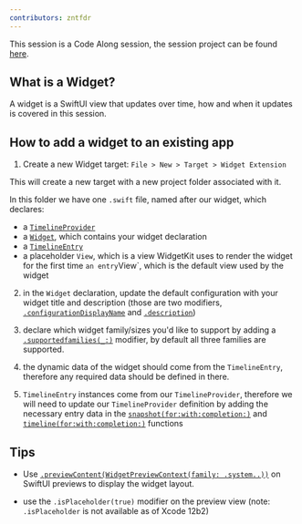```yaml
---
contributors: zntfdr
---
```


This session is a Code Along session, the session project can be found [here][projdwl].

## What is a Widget?

A widget is a SwiftUI view that updates over time, how and when it updates is covered in this session.

## How to add a widget to an existing app

1. Create a new Widget target: `File > New > Target > Widget Extension`

This will create a new target with a new project folder associated with it. 

In this folder we have one `.swift` file, named after our widget, which declares:

- a [`TimelineProvider`][tpdoc] 
- a [`Widget`][widgetDoc], which contains your widget declaration
- a [`TimelineEntry`][timelineEntryDoc]
- a placeholder `View`, which is a view WidgetKit uses to render the widget for the first time
` an entry `View`, which is the default view used by the widget

2. in the `Widget` declaration, update the default configuration with your widget title and description (those are two modifiers, [`.configurationDisplayName`][cdnDoc] and [`.description`][descDoc])

3. declare which widget family/sizes you'd like to support by adding a [`.supportedfamilies(_:)`][sfDoc] modifier, by default all three families are supported.

3. the dynamic data of the widget should come from the `TimelineEntry`, therefore any required data should be defined in there.

4. `TimelineEntry` instances come from our `TimelineProvider`, therefore we will need to update our `TimelineProvider` definition by adding the necessary entry data in the [`snapshot(for:with:completion:)`][snap] and [`timeline(for:with:completion:)`][tlDoc] functions

## Tips

- Use [`.previewContent(WidgetPreviewContext(family: .system..))`][widgetPreviewDoc] on SwiftUI previews to display the widget layout.

- use the `.isPlaceholder(true)` modifier on the preview view (note: `.isPlaceholder` is not available as of Xcode 12b2)

[projdwl]: https://developer.apple.com/documentation/widgetkit/building_widgets_using_widgetkit_and_swiftui
[tpdoc]: https://developer.apple.com/documentation/widgetkit/timelineprovider
[widgetDoc]: https://developer.apple.com/documentation/swiftui/widget
[timelineEntryDoc]: https://developer.apple.com/documentation/widgetkit/timelineentry
[widgetPreviewDoc]: https://developer.apple.com/documentation/widgetkit/widgetpreviewcontext
[cdnDoc]: https://developer.apple.com/documentation/widgetkit/intentconfiguration/configurationdisplayname(_:)-3ubj0
[descDoc]: https://developer.apple.com/documentation/widgetkit/intentconfiguration/description(_:)-1yars
[snap]: https://developer.apple.com/documentation/widgetkit/intenttimelineprovider/snapshot(for:with:completion:)
[tlDoc]: https://developer.apple.com/documentation/widgetkit/intenttimelineprovider/timeline(for:with:completion:)
[sfDoc]: https://developer.apple.com/documentation/widgetkit/staticconfiguration/supportedfamilies(_:)